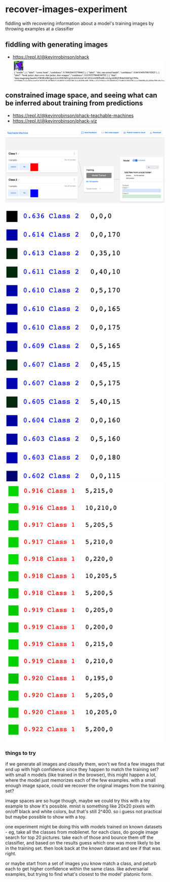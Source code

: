 # recover-images-experiment
fiddling with recovering information about a model's training images by throwing examples at a classifier

## fiddling with generating images
- https://repl.it/@kevinrobinson/phack
![demo.png](demo.png)

## constrained image space, and seeing what can be inferred about training from predictions
- https://repl.it/@kevinrobinson/phack-teachable-machines
- https://repl.it/@kevinrobinson/phack-viz

![tm-train.png](tm-train.png)
![highest.png](highest.png)
![lowest.png](lowest.png)

### things to try
if we generate all images and classify them, won't we find a few images that end up with high confidence since they happen to match the training set?  with small n models (like trained in the browser), this might happen a lot, where the model just memorizes each of the few examples.  with a small enough image space, could we recover the original images from the training set?

image spaces are so huge though, maybe we could try this with a toy example to show it's possible.  mnist is something like 20x20 pixels with on/off black and white colors, but that's still 2^400.  so i guess not practical but maybe possible to show with a toy.

one experiment might be doing this with models trained on known datasets - eg, take all the classes from mobilenet.  for each class, do google image search for top 20 pictures.  take each of those and bounce them off the classifier, and based on the results guess which one was more likely to be in the training set.  then look back at the known dataset and see if that was right.

or maybe start from a set of images you know match a class, and peturb each to get higher confidence within the same class.  like adversarial examples, but trying to find what's closest to the model' platonic form.
